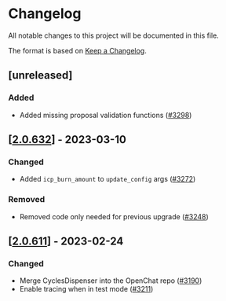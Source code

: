 # Changelog
All notable changes to this project will be documented in this file.

The format is based on [Keep a Changelog](https://keepachangelog.com/en/1.0.0/).

## [unreleased]

### Added

- Added missing proposal validation functions ([#3298](https://github.com/open-ic/open-chat/pull/3298))

## [[2.0.632](https://github.com/open-ic/open-chat/releases/tag/v2.0.632-cycles_dispenser)] - 2023-03-10

### Changed

- Added `icp_burn_amount` to `update_config` args ([#3272](https://github.com/open-ic/open-chat/pull/3272))

### Removed

- Removed code only needed for previous upgrade ([#3248](https://github.com/open-ic/open-chat/pull/3248))

## [[2.0.611](https://github.com/open-ic/open-chat/releases/tag/v2.0.611-cycles_dispenser)] - 2023-02-24

### Changed

- Merge CyclesDispenser into the OpenChat repo ([#3190](https://github.com/open-ic/open-chat/pull/3190))
- Enable tracing when in test mode ([#3211](https://github.com/open-ic/open-chat/pull/3211))
